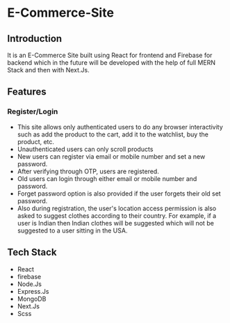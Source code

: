 # E-Commerce-Site
## Introduction
It is an E-Commerce Site built using React for frontend and Firebase for backend which in the future will be developed with the help of full MERN Stack and then with Next.Js.

## Features
### Register/Login
- This site allows only authenticated users to do any browser interactivity such as add the product to the cart, add it to the watchlist, buy the product, etc.
- Unauthenticated users can only scroll products
- New users can register via email or mobile number and set a new password.
- After verifying through OTP, users are registered.
- Old users can login through either email or mobile number and password.
- Forget password option is also provided if the user forgets their old set password.
- Also during registration, the user's location access permission is also asked to suggest clothes according to their country. For example, if a user is Indian then Indian clothes will be suggested which will not be suggested to a user sitting in the USA.

## Tech Stack
- React
- firebase
- Node.Js
- Express.Js
- MongoDB
- Next.Js
- Scss
 
